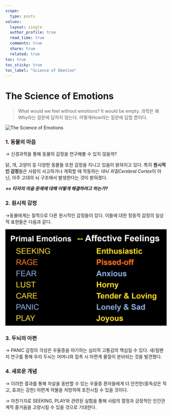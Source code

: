 ```yaml
---
scope:
  type: posts
values:
  layout: single
  author_profile: true
  read_time: true
  comments: true
  share: true
  related: true
toc: true
toc_sticky: true
toc_label: "Science of Emotion"
---  
```


# The Science of Emotions
>What would we feel without emotions? It would be empty. 과학은 왜Why라는 질문에 답하지 않는다. 어떻게How라는 질문에 답할 뿐이다.  

![The Science of Emotions](https://youtu.be/65e2qScV_K8?si=M4j_LW3cNept473r)

### 1. 동물의 마음

→ 신경과학을 통해 동물의 감정을 연구해볼 수 있지 않을까?

닭, 개, 고양이 등 다양한 동물들 또한 감정을 지니고 있음이 밝혀지고 있다. 특히 **원시적인 감정**들은 사람이 사고하거나 계획할 때 작동하는 *대뇌 피질Cerebral Cortex*이 아닌, 아주 고대의 뇌 구조에서 발생한다는 것이 밝혀졌다.

***↔ 타자의 마음 문제에 대해 어떻게 해결하려고 하는가?***

### 2. 원시적 감정

→동물에게는 질적으로 다른 원시적인 감정들이 있다. 이들에 대한 정동적 감정의 일상적 표현들은 다음과 같다.  

<p align="center">
    <img src = "/assets/images/231123/231123_0.png">
</p>  

### 3. 두뇌의 아편

→ PANIC 감정의 각성은 우울증을 야기하는 심리적 고통감의 핵심일 수 있다. 새/침팬지 연구를 통해 우리 두뇌는 어머니와 접촉 시 아편계 물질이 분비되는 것을 발견했다.

### 4. 새로운 개념

→ 이러한 결과를 통해 자살을 동반할 수 있는 우울증 환자들에게 더 안전한(중독성은 적고, 효과는 강한) 아편계 약물을 처방하여 호전시킬 수 있을 것이다.

→ 마찬가지로 SEEKING, PLAY와 관련된 실험을 통해 사람의 열정과 긍정적인 인간관계적 즐거움을 고양시킬 수 있을 것으로 기대한다.